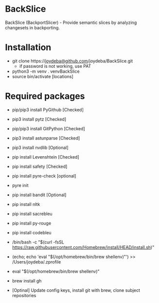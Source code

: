 # BackSlice
BackSlice (BackportSlicer) - Provide semantic slices by analyzing changesets in backporting.

# Installation
- git clone https://joydeba@github.com/joydeba/BackSlice.git
    - if password is not working, use PAT
- python3 -m venv . venvBackSlice
- source bin/activate [locations]
 

# Required packages
- pip/pip3 install PyGithub [Checked]
- pip3 install pytz [Checked]
- pip/pip3 install GitPython [Checked]
- pip3 install astunparse [Checked]
- pip3 install nvdlib [Optional]
- pip install Levenshtein [Checked]
- pip install safety [Checked]
- pip install pyre-check [optional]
- pyre init
- pip install bandit [Optional]
- pip install nltk
- pip install sacrebleu
- pip install py-rouge
- pip install codebleu

- /bin/bash -c "$(curl -fsSL https://raw.githubusercontent.com/Homebrew/install/HEAD/install.sh)" 
- (echo; echo 'eval "$(/opt/homebrew/bin/brew shellenv)"') >> /Users/joydeba/.zprofile
- eval "$(/opt/homebrew/bin/brew shellenv)"   
- brew install gh

- [Optinal] Update config keys, install git with brew, clone subject repositories

